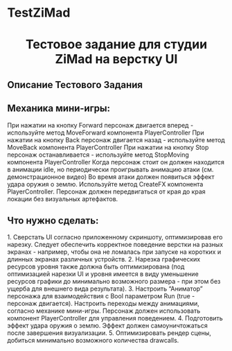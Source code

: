 # TestZiMad
<h1 align="center">Тестовое задание для студии ZiMad на верстку UI</h1>
<h2 align="left">Описание Тестового Задания</h2>

<h2 align="left">Механика мини-игры:</h2>
При нажатии на кнопку Forward персонаж двигается вперед - используйте метод MoveForward компонента PlayerController
При нажатии на кнопку Back персонаж двигается назад - используйте метод MoveBack компонента PlayerController При
нажатии на кнопку Stop персонаж останавливается - используйте метод StopMoving компонента PlayerController
Когда персонаж стоит он должен находится в анимации idle, но периодически проигрывать анимацию атаки (см. демонстрационное
видео)
Во время атаки должен появиться эффект удара оружия о землю. Используйте метод CreateFX компонента PlayerController.
Персонаж должен передвигаться от края до края локации без визуальных артефактов.

<h2 align="left">Что нужно сделать:</h2>
1. Сверстать UI согласно приложенному скриншоту, оптимизировав его нарезку. Следует обеспечить корректное поведение верстки на
разных экранах - например, чтобы она не ломалась при запуске на коротких и длинных экранах различных устройств.
2. Нарезка графических ресурсов уровня также должна быть оптимизирована (под оптимизацией нарезки UI и уровня имеется в виду
уменьшение ресурсов графики до минимально возможного размера - при этом без ущерба для внешнего вида результата).
3. Настроить “Аниматор” персонажа для взаимодействия с Bool параметром Run (true - персонаж двигается). Настроить переходы
между анимациями, согласно механике мини-игры. Персонаж должен использовать компонент PlayerController для управления
поведением.
4. Подготовить эффект удара оружия о землю. Эффект должен самоуничтожаться после завершения визуализации.
5. Оптимизировать рендер сцены, добиться минимально возможного количества drawcalls.